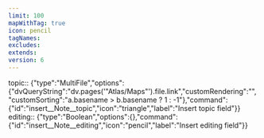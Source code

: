 ```yaml
---
limit: 100
mapWithTag: true
icon: pencil
tagNames: 
excludes: 
extends: 
version: 6
---
```


topic:: {"type":"MultiFile","options":{"dvQueryString":"dv.pages('\"Atlas/Maps\"').file.link","customRendering":"","customSorting":"a.basename > b.basename ? 1 : -1"},"command":{"id":"insert__Note__topic","icon":"triangle","label":"Insert topic field"}}
editing:: {"type":"Boolean","options":{},"command":{"id":"insert__Note__editing","icon":"pencil","label":"Insert editing field"}}